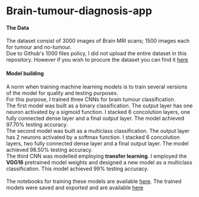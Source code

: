 # Brain-tumour-diagnosis-app

#### The Data
The dataset consist of 3000 images of Brain MRI scans; 1500 images each for tumour and no-tumour.  
Due to Github's 1000 files policy, I did not upload the entire dataset in this repository. However if you wish to procure the dataset you can find it [here](https://www.kaggle.com/datasets/ahmedhamada0/brain-tumor-detection)


#### Model building
A norm when training machine learning models is to train several versions of the model for quality and testing purposes.  
For this purpose, I trained three CNNs for brain tumour classification.<br>
The first model was built as a binary classification. The output layer has one neuron activated by a sigmoid function. I stacked 6 concolution layers, one fully connected dense layer and a final output layer. The model achieved 97.70% testing accuracy.<br>
The second model was built as a multiclass classification. The output layer has 2 neurons activated by a softmax function. I stacked 6 concolution layers, two fully connected dense layer and a final output layer. The model achieved 98.50% testing accuracy.<br> 
The third CNN was modelled employing __transfer learning__. I employed the __VGG16__ pretrained model weights and designed a new model as a multiclass classification. This model achieved 99% testing accuracy.<br>  
The notebooks for training these models are available [here](). The trained models were saved and exported and are available [here](https://github.com/ifunanyaScript/Brain-tumour-diagnosis-app/tree/main/saved_models)
